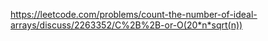 https://leetcode.com/problems/count-the-number-of-ideal-arrays/discuss/2263352/C%2B%2B-or-O(20*n*sqrt(n))